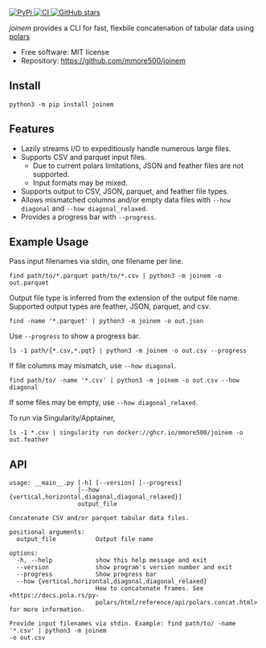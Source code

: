 [
![PyPi](https://img.shields.io/pypi/v/joinem.svg)
](https://pypi.python.org/pypi/joinem)
[
![CI](https://github.com/mmore500/joinem/actions/workflows/ci.yaml/badge.svg)
](https://github.com/mmore500/joinem/actions)
[
![GitHub stars](https://img.shields.io/github/stars/mmore500/joinem.svg?style=round-square&logo=github&label=Stars&logoColor=white)](https://github.com/mmore500/joinem)

_joinem_ provides a CLI for fast, flexbile concatenation of tabular data using [polars](https://pola.rs/)

- Free software: MIT license
- Repository: <https://github.com/mmore500/joinem>

## Install

`python3 -m pip install joinem`

## Features

- Lazily streams I/O to expeditiously handle numerous large files.
- Supports CSV and parquet input files.
    - Due to current polars limitations, JSON and feather files are not supported.
    - Input formats may be mixed.
- Supports output to CSV, JSON, parquet, and feather file types.
- Allows mismatched columns and/or empty data files with `--how diagonal` and `--how diagonal_relaxed`.
- Provides a progress bar with `--progress`.

## Example Usage

Pass input filenames via stdin, one filename per line.
```
find path/to/*.parquet path/to/*.csv | python3 -m joinem -o out.parquet
```

Output file type is inferred from the extension of the output file name.
Supported output types are feather, JSON, parquet, and csv.
```
find -name '*.parquet' | python3 -m joinem -o out.json
```

Use `--progress` to show a progress bar.
```
ls -1 path/{*.csv,*.pqt} | python3 -m joinem -o out.csv --progress
```

If file columns may mismatch, use `--how diagonal`.
```
find path/to/ -name '*.csv' | python3 -m joinem -o out.csv --how diagonal
```

If some files may be empty, use `--how diagonal_relaxed`.

To run via Singularity/Apptainer,
```
ls -1 *.csv | singularity run docker://ghcr.io/mmore500/joinem -o out.feather
```

## API

```
usage: __main__.py [-h] [--version] [--progress]
                   [--how {vertical,horizontal,diagonal,diagonal_relaxed}]
                   output_file

Concatenate CSV and/or parquet tabular data files.

positional arguments:
  output_file           Output file name

options:
  -h, --help            show this help message and exit
  --version             show program's version number and exit
  --progress            Show progress bar
  --how {vertical,horizontal,diagonal,diagonal_relaxed}
                        How to concatenate frames. See <https://docs.pola.rs/py-
                        polars/html/reference/api/polars.concat.html> for more information.

Provide input filenames via stdin. Example: find path/to/ -name '*.csv' | python3 -m joinem
-o out.csv
```
